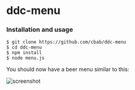 ddc-menu
========

### Installation and usage
````
$ git clone https://github.com/cbab/ddc-menu
$ cd ddc-menu
$ npm install
$ node menu.js
````


You should now have a beer menu similar to this:

![screenshot](http://i.imgur.com/LE7KjZJ.png)
